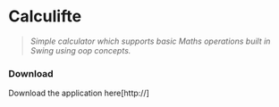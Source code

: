 # Calculifte

>_Simple calculator which supports basic Maths operations built in Swing using oop concepts._

### Download
Download the application here[http://]
